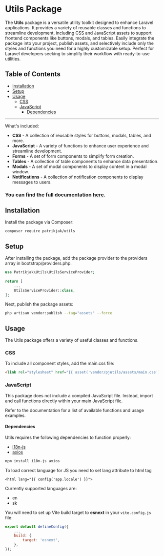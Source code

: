 # Utils Package

The **Utils** package is a versatile utility toolkit designed to enhance Laravel applications. It provides a variety of reusable classes and functions to streamline development, including CSS and JavaScript assets to support frontend components like buttons, modals, and tables. Easily integrate the package into your project, publish assets, and selectively include only the styles and functions you need for a highly customizable setup. Perfect for Laravel developers seeking to simplify their workflow with ready-to-use utilities.

## Table of Contents

- [Installation](#installation)
- [Setup](#setup)
- [Usage](#usage)
    - [CSS](#css)
    - [JavaScript](#javascript)
        - [Dependencies](#dependencies)
---

What's included:
- **CSS** - A collection of reusable styles for buttons, modals, tables, and more.
- **JavaScript** - A variety of functions to enhance user experience and streamline development.
- **Forms** - A set of form components to simplify form creation.
- **Tables** - A collection of table components to enhance data presentation.
- **Modals** - A set of modal components to display content in a modal window.
- **Notifications** - A collection of notification components to display messages to users.

### You can find the full documentation [here](https://utils.patrikjakab.sk).

## Installation

Install the package via Composer:

```bash
composer require patrikjak/utils
```

## Setup
After installing the package, add the package provider to the providers array in bootstrap/providers.php.

```php
use Patrikjak\Utils\UtilsServiceProvider;
 
return [
    ...
    UtilsServiceProvider::class,
];
```

Next, publish the package assets:

```bash
php artisan vendor:publish --tag="assets" --force
```

## Usage
The Utils package offers a variety of useful classes and functions.

### CSS
To include all component styles, add the main.css file:
    
```html
<link rel="stylesheet" href="{{ asset('vendor/pjutils/assets/main.css') }}">
```

### JavaScript
This package does not include a compiled JavaScript file. Instead, import and call functions directly within your main JavaScript file.

Refer to the documentation for a list of available functions and usage examples.

#### Dependencies
Utils requires the following dependencies to function properly:

- [i18n-js](https://www.npmjs.com/package/i18n-js)
- [axios](https://www.npmjs.com/package/axios)

```bash
npm install i18n-js axios
```

To load correct language for JS you need to set lang attribute to html tag
    
```bladehtml
<html lang="{{ config('app.locale') }}">
```

Currently supported languages are:
- en
- sk

You will need to set up Vite build target to **esnext** in your `vite.config.js` file:

```javascript
export default defineConfig({
    ...
    build: {
        target: 'esnext',
    },
});
